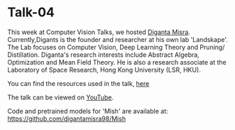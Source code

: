 # Talk-04

This week at Computer Vision Talks, we hosted [Diganta Misra](https://github.com/digantamisra98).
Currently,Digants is the founder and researcher at his own lab 'Landskape'. The Lab focuses on Computer Vision, Deep Learning
Theory and Pruning/ Distillation. Diganta's research interests include Abstract
Algebra, Optimization and Mean Field Theory.
He is also a research associate at the Laboratory of Space
Research, Hong Kong University (LSR, HKU).

You can find the resources used in the talk, [here](https://github.com/ShambhaviCodes/Talk-04/blob/master/Mish_%20A%20Self%20Regularized%20%20Non-Monotonic%20Activation%20Function%20(1).pptx)

The talk can be viewed on [YouTube](https://www.youtube.com/watch?v=whOdg-yrgdI).

Code and pretrained models for 'Mish' are available at:
https://github.com/digantamisra98/Mish
